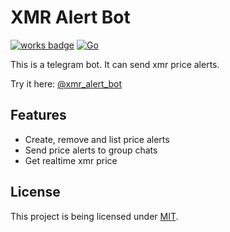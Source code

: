# XMR Alert Bot 
[![works badge](https://cdn.jsdelivr.net/gh/nikku/works-on-my-machine@v0.2.0/badge.svg)](https://github.com/nikku/works-on-my-machine)
[![Go](https://github.com/chfanghr/xmr-bot/actions/workflows/go.yml/badge.svg)](https://github.com/chfanghr/xmr-bot/actions/workflows/go.yml)


This is a telegram bot. It can send xmr price alerts.

Try it here: [@xmr_alert_bot](https://t.me/xmr_alert_bot)

## Features

* Create, remove and list price alerts
* Send price alerts to group chats  
* Get realtime xmr price

## License

This project is being licensed under [MIT](LICENSE).